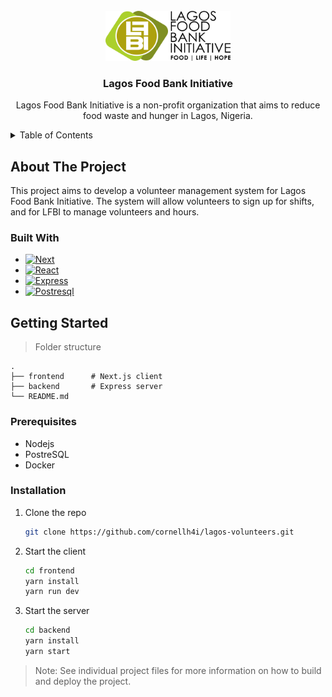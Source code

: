 <!-- PROJECT LOGO -->
<br />
<div align="center">
  <a href="https://github.com/github_username/repo_name">
    <img src="/lfbi_logo.png" alt="Logo" width="200" height="80">
  </a>

<h3 align="center">Lagos Food Bank Initiative</h3>

  <p align="center">
    Lagos Food Bank Initiative is a non-profit organization that aims to reduce food waste and hunger in Lagos, Nigeria.
    <br />    
  </p>
</div>



<!-- TABLE OF CONTENTS -->
<details>
  <summary>Table of Contents</summary>
  <ol>
    <li>
      <a href="#about-the-project">About The Project</a>
      <ul>
        <li><a href="#built-with">Built With</a></li>
      </ul>
    </li>
    <li>
      <a href="#getting-started">Getting Started</a>
      <ul>
        <li><a href="#prerequisites">Prerequisites</a></li>
        <li><a href="#installation">Installation</a></li>
      </ul>
    </li>
  </ol>
</details>



<!-- ABOUT THE PROJECT -->
## About The Project
This project aims to develop a volunteer management system for Lagos Food Bank Initiative. The system will allow volunteers to sign up for shifts, and for LFBI to manage volunteers and hours. 

### Built With

* [![Next][Next.js]][Next-url]
* [![React][React.js]][React-url]
* [![Express][Express.js]][Express-url]
* [![Postresql][Prisma.io]][Prisma-url]

<!-- GETTING STARTED -->
## Getting Started


> Folder structure 

    .
    ├── frontend      # Next.js client
    ├── backend       # Express server
    └── README.md

### Prerequisites
* Nodejs
* PostreSQL
* Docker

### Installation

1. Clone the repo
   ```sh
   git clone https://github.com/cornellh4i/lagos-volunteers.git
   ```
2. Start the client
   ```sh
   cd frontend
   yarn install
   yarn run dev
   ```
3. Start the server
   ```sh
   cd backend
   yarn install
   yarn start
   ```

> Note: See individual project files for more information on how to build and deploy the project.


<!-- MARKDOWN LINKS & IMAGES -->
<!-- https://www.markdownguide.org/basic-syntax/#reference-style-links -->
[Next.js]: https://img.shields.io/badge/next.js-000000?style=for-the-badge&logo=nextdotjs&logoColor=white
[Next-url]: https://nextjs.org/
[React.js]: https://img.shields.io/badge/React-20232A?style=for-the-badge&logo=react&logoColor=61DAFB
[React-url]: https://reactjs.org/
[Prisma.io]: https://img.shields.io/badge/Prisma-3982CE?style=for-the-badge&logo=Prisma&logoColor=white
[Express.js]: https://img.shields.io/badge/express.js-%23404d59.svg?style=for-the-badge&logo=express&logoColor=%2361DAFB
[Express-url]: https://expressjs.com/
[Prisma-url]: https://www.prisma.io/

